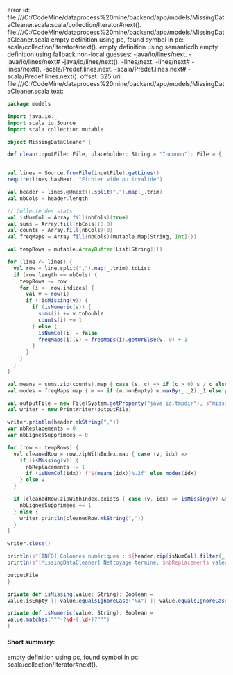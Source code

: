 error id: file:///C:/CodeMine/dataprocess%20mine/backend/app/models/MissingDataCleaner.scala:scala/collection/Iterator#next().
file:///C:/CodeMine/dataprocess%20mine/backend/app/models/MissingDataCleaner.scala
empty definition using pc, found symbol in pc: scala/collection/Iterator#next().
empty definition using semanticdb
empty definition using fallback
non-local guesses:
	 -java/io/lines/next.
	 -java/io/lines/next#
	 -java/io/lines/next().
	 -lines/next.
	 -lines/next#
	 -lines/next().
	 -scala/Predef.lines.next.
	 -scala/Predef.lines.next#
	 -scala/Predef.lines.next().
offset: 325
uri: file:///C:/CodeMine/dataprocess%20mine/backend/app/models/MissingDataCleaner.scala
text:
```scala
package models

import java.io._
import scala.io.Source
import scala.collection.mutable

object MissingDataCleaner {

def clean(inputFile: File, placeholder: String = "Inconnu"): File = {


val lines = Source.fromFile(inputFile).getLines()
require(lines.hasNext, "Fichier vide ou invalide")

val header = lines.@@next().split(",").map(_.trim)
val nbCols = header.length

// Collecte des stats
val isNumCol = Array.fill(nbCols)(true)
val sums = Array.fill(nbCols)(0.0)
val counts = Array.fill(nbCols)(0)
val freqMaps = Array.fill(nbCols)(mutable.Map[String, Int]())

val tempRows = mutable.ArrayBuffer[List[String]]()

for (line <- lines) {
  val row = line.split(",").map(_.trim).toList
  if (row.length == nbCols) {
    tempRows += row
    for (i <- row.indices) {
      val v = row(i)
      if (!isMissing(v)) {
        if (isNumeric(v)) {
          sums(i) += v.toDouble
          counts(i) += 1
        } else {
          isNumCol(i) = false
          freqMaps(i)(v) = freqMaps(i).getOrElse(v, 0) + 1
        }
      }
    }
  }
}

val means = sums.zip(counts).map { case (s, c) => if (c > 0) s / c else 0.0 }
val modes = freqMaps.map { m => if (m.nonEmpty) m.maxBy(_._2)._1 else placeholder }

val outputFile = new File(System.getProperty("java.io.tmpdir"), s"missing_cleaned_${inputFile.getName}")
val writer = new PrintWriter(outputFile)

writer.println(header.mkString(","))
var nbReplacements = 0
var nbLignesSupprimees = 0

for (row <- tempRows) {
  val cleanedRow = row.zipWithIndex.map { case (v, idx) =>
    if (isMissing(v)) {
      nbReplacements += 1
      if (isNumCol(idx)) f"${means(idx)}%.2f" else modes(idx)
    } else v
  }

  if (cleanedRow.zipWithIndex.exists { case (v, idx) => isMissing(v) && !isNumCol(idx) }) {
    nbLignesSupprimees += 1
  } else {
    writer.println(cleanedRow.mkString(","))
  }
}

writer.close()

println(s"[INFO] Colonnes numériques : ${header.zip(isNumCol).filter(_._2).map(_._1).mkString(", ")}")
println(s"[MissingDataCleaner] Nettoyage terminé. $nbReplacements valeurs remplacées. $nbLignesSupprimees lignes supprimées.")

outputFile
}

private def isMissing(value: String): Boolean =
value.isEmpty || value.equalsIgnoreCase("NA") || value.equalsIgnoreCase("null") || value.trim.isEmpty

private def isNumeric(value: String): Boolean =
value.matches("""-?\d+(.\d+)?""")
}
```


#### Short summary: 

empty definition using pc, found symbol in pc: scala/collection/Iterator#next().